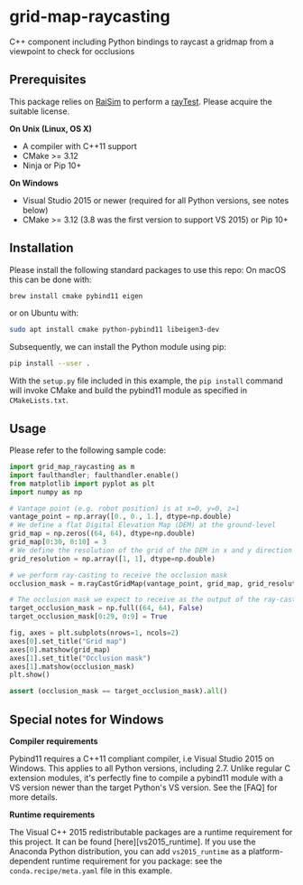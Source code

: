 # grid-map-raycasting

C++ component including Python bindings to raycast a gridmap from a viewpoint to check for occlusions

## Prerequisites

This package relies on [RaiSim](https://raisim.com) to perform a [rayTest](https://raisim.com/sections/RayTest.html).
Please acquire the suitable license.

**On Unix (Linux, OS X)**

* A compiler with C++11 support
* CMake >= 3.12
* Ninja or Pip 10+

**On Windows**

* Visual Studio 2015 or newer (required for all Python versions, see notes below)
* CMake >= 3.12 (3.8 was the first version to support VS 2015) or Pip 10+

## Installation
Please install the following standard packages to use this repo:
On macOS this can be done with:
```bash
brew install cmake pybind11 eigen
```
or on Ubuntu with:
```bash
sudo apt install cmake python-pybind11 libeigen3-dev
```

Subsequently, we can install the Python module using pip:
```bash
pip install --user .
```

With the `setup.py` file included in this example, the `pip install` command will
invoke CMake and build the pybind11 module as specified in `CMakeLists.txt`.

## Usage
Please refer to the following sample code:
```python
import grid_map_raycasting as m
import faulthandler; faulthandler.enable()
from matplotlib import pyplot as plt
import numpy as np

# Vantage point (e.g. robot position) is at x=0, y=0, z=1
vantage_point = np.array([0., 0., 1.], dtype=np.double)
# We define a flat Digital Elevation Map (DEM) at the ground-level
grid_map = np.zeros((64, 64), dtype=np.double)
grid_map[0:30, 0:10] = 3
# We define the resolution of the grid of the DEM in x and y direction
grid_resolution = np.array([1, 1], dtype=np.double)

# we perform ray-casting to receive the occlusion mask
occlusion_mask = m.rayCastGridMap(vantage_point, grid_map, grid_resolution)

# The occlusion mask we expect to receive as the output of the ray-casting
target_occlusion_mask = np.full((64, 64), False)
target_occlusion_mask[0:29, 0:9] = True

fig, axes = plt.subplots(nrows=1, ncols=2)
axes[0].set_title("Grid map")
axes[0].matshow(grid_map)
axes[1].set_title("Occlusion mask")
axes[1].matshow(occlusion_mask)
plt.show()

assert (occlusion_mask == target_occlusion_mask).all()
```

## Special notes for Windows

**Compiler requirements**

Pybind11 requires a C++11 compliant compiler, i.e Visual Studio 2015 on Windows.
This applies to all Python versions, including 2.7. Unlike regular C extension
modules, it's perfectly fine to compile a pybind11 module with a VS version newer
than the target Python's VS version. See the [FAQ] for more details.

**Runtime requirements**

The Visual C++ 2015 redistributable packages are a runtime requirement for this
project. It can be found [here][vs2015_runtime]. If you use the Anaconda Python
distribution, you can add `vs2015_runtime` as a platform-dependent runtime
requirement for you package: see the `conda.recipe/meta.yaml` file in this example.


